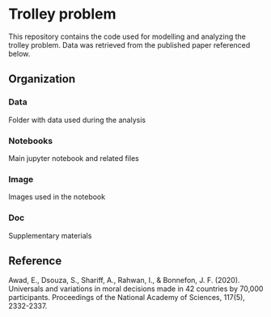 # Trolley problem
This repository contains the code used for modelling and analyzing the trolley problem. Data was retrieved from the published paper referenced below.

## Organization
### Data
Folder with data used during the analysis

### Notebooks
Main jupyter notebook and related files

### Image 
Images used in the notebook

### Doc
Supplementary materials

## Reference
Awad, E., Dsouza, S., Shariff, A., Rahwan, I., & Bonnefon, J. F. (2020). Universals and variations in moral decisions made in 42 countries by 70,000 participants. Proceedings of the National Academy of Sciences, 117(5), 2332-2337.